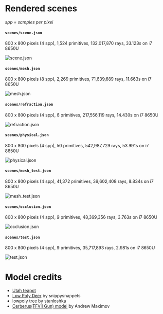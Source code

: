 # Rendered scenes

_spp = samples per pixel_

#### `scenes/scene.json`

800 x 800 pixels (4 spp), 1,524 primitives, 132,017,870 rays, 33.123s on i7 8650U

![scene.json](./scene.png)

#### `scenes/mesh.json`

800 x 800 pixels (8 spp), 2,269 primitives, 71,639,689 rays, 11.663s on i7 8650U

![mesh.json](./mesh.png)

#### `scenes/refraction.json`

800 x 800 pixels (4 spp), 6 primitives, 217,556,119 rays, 14.430s on i7 8650U

![refraction.json](./refraction.png)

#### `scenes/physical.json`

800 x 800 pixels (4 spp), 50 primitives, 542,987,729 rays, 53.991s on i7 8650U

![physical.json](./physical.png)

#### `scenes/mesh_test.json`

800 x 800 pixels (4 spp), 41,372 primitives, 39,602,408 rays, 8.834s on i7 8650U

![mesh_test.json](./mesh_test.png)

#### `scenes/occlusion.json`

800 x 800 pixels (4 spp), 9 primitives, 48,369,356 rays, 3.763s on i7 8650U

![occlusion.json](./occlusion.png)

#### `scenes/test.json`

800 x 800 pixels (4 spp), 9 primitives, 35,717,893 rays, 2.981s on i7 8650U

![test.json](./test.png)

# Model credits
- [Utah teapot](https://en.wikipedia.org/wiki/Utah_teapot)
- [Low Poly Deer](https://free3d.com/3d-model/low-poly-deer-72513.html) by snippysnappets
- [lowpoly tree](https://www.turbosquid.com/3d-models/free-tree-3d-model/592617) by stanloshka
- [Cerberus(FFVII Gun) model](http://www.polycount.com/forum/showthread.php?t=130641) by Andrew Maximov
